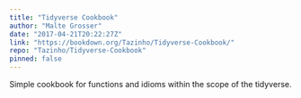 ```yaml
---
title: "Tidyverse Cookbook"
author: "Malte Grosser"
date: "2017-04-21T20:22:27Z"
link: "https://bookdown.org/Tazinho/Tidyverse-Cookbook/"
repo: "Tazinho/Tidyverse-Cookbook"
pinned: false
---
```


Simple cookbook for functions and idioms within the scope of the tidyverse.
